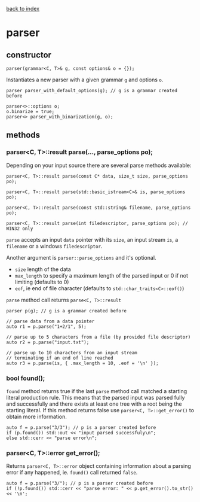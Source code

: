 [back to index](../README.md#overview-of-types)

# parser

## constructor

```
parser(grammar<C, T>& g, const options& o = {});
```

Instantiates a new parser with a given grammar `g` and options `o`.

```
parser parser_with_default_options(g); // g is a grammar created before

parser<>::options o;
o.binarize = true;
parser<> parser_with_binarization(g, o);
```

## methods

### parser<C, T>::result parse(..., parse_options po);

Depending on your input source there are several parse methods available:

```
parser<C, T>::result parse(const C* data, size_t size, parse_options po);
```
```
parser<C, T>::result parse(std::basic_istream<C>& is, parse_options po);
```
```
parser<C, T>::result parse(const std::string& filename, parse_options po);
```
```
parser<C, T>::result parse(int filedescriptor, parse_options po); // WIN32 only
```

`parse` accepts an input `data` pointer with its `size`, an input stream `is`, a `filename` or a windows `filedescriptor`.

Another argument is `parser::parse_options` and it's optional.
- `size` length of the data
- `max_length` to specify a maximum length of the parsed input or 0 if not limiting (defaults to 0)
- `eof`, ie end of file character (defaults to `std::char_traits<C>::eof()`)

`parse` method call returns `parse<C, T>::result`

```
parser p(g); // g is a grammar created before

// parse data from a data pointer
auto r1 = p.parse("1+2/1", 5);

// parse up to 5 characters from a file (by provided file descriptor)
auto r2 = p.parse("input.txt");

// parse up to 10 characters from an input stream
// terminating if an end of line reached
auto r3 = p.parse(is, { .max_length = 10, .eof = '\n' });
```

### bool found();

`found` method returns true if the last `parse` method call matched a starting literal production rule. This means that the parsed input was parsed fully and successfully and there exists at least one tree with a root being the starting literal. If this method returns false use `parser<C, T>::get_error()` to obtain more information.

```
auto f = p.parse("3/3"); // p is a parser created before
if (p.found()) std::out << "input parsed successfuly\n";
else std::cerr << "parse error\n";
```

### parser<C, T>::error get_error();

Returns `parser<C, T>::error` object containing information about a parsing error if any happened, ie. `found()` call returned `false`.

```
auto f = p.parse("3/"); // p is a parser created before
if (!p.found()) std::cerr << "parse error: " << p.get_error().to_str() << '\n';
```
